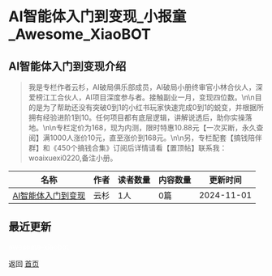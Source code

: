 # AI智能体入门到变现_小报童_Awesome_XiaoBOT

## AI智能体入门到变现介绍
> 我是专栏作者云杉，AI破局俱乐部成员，AI破局小册终审官小林合伙人，深爱榜江工合伙人，AI项目深度参与者。接触副业一月，变现四位数。\n\n目的是为了帮助还没有突破0到1的小红书玩家快速完成0到1的蜕变，并根据所拥有经验进阶1到10。任何项目都有底层逻辑，讲解说透后，助你实操落地。\n\n专栏定价为168，现为内测，限时特惠10.88元【一次买断，永久查阅】满1000人涨价10元，直至涨价到168元。\n\n另，专栏配套【搞钱陪伴群】和《450个搞钱合集》订阅后详情请看【置顶帖】联系我：woaixuexi0220,备注小册。  
  


|名称|作者|读者数量|内容数量|更新时间|
|---|---|---|---|---|
|[AI智能体入门到变现](https://xiaobot.net/p/zlxxbt002?refer=9c3f1c95-a052-465a-9902-f6d75080262a)|云杉|1人|0篇|2024-11-01|

## 最近更新



<a href="https://github.com/Reno9527/awesome-xiaobot" style="color: white; text-decoration: none;">awesome-xiaobot</a>

返回 [首页](../README.md)

